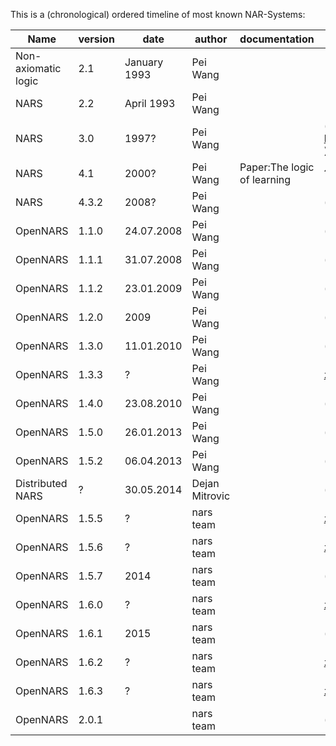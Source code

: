 This is a (chronological) ordered timeline of most known NAR-Systems:

Name | version | date | author |documentation | source
--- | --- | --- | --- | --- | ---
Non-axiomatic logic | 2.1 | January 1993 | Pei Wang | |
NARS | 2.2 | April 1993 | Pei Wang | |
NARS | 3.0 | 1997? | Pei Wang | | ( https://web.archive.org/web/19970626035144/http://www.cogsci.indiana.edu/farg/peiwang/papers.html )
NARS | 4.1 | 2000? | Pei Wang | Paper:The logic of learning | ?
NARS | 4.3.2 | 2008? | Pei Wang | | ( [maillist](https://groups.google.com/forum/#!searchin/open-nars/4.3%7Csort:relevance/open-nars/FabXbmvWzbs/lYJNdUfx9OYJ) )  [jar](https://storage.googleapis.com/google-code-archive-downloads/v2/code.google.com/open-nars/NARS.jar)
OpenNARS | 1.1.0 | 24.07.2008 | Pei Wang | | ([maillist](https://groups.google.com/forum/#!topic/open-nars/UK9m19g2x1M))
OpenNARS | 1.1.1 | 31.07.2008 | Pei Wang | | ([maillist](https://groups.google.com/forum/#!topic/open-nars/OkADCdNNtN4))
OpenNARS | 1.1.2 | 23.01.2009 | Pei Wang | | ([maillist](https://groups.google.com/forum/#!topic/open-nars/FSiE7y9ikzA))
OpenNARS | 1.2.0 | 2009 | Pei Wang | | ([maillist](https://groups.google.com/forum/#!topic/open-nars/MNG8h_aTR78))
OpenNARS | 1.3.0 | 11.01.2010 | Pei Wang | | ([maillist](https://groups.google.com/forum/#!topic/open-nars/-Bbk0RcTOfQ))
OpenNARS | 1.3.3 | ? | Pei Wang | |[zip](https://drive.google.com/open?id=0B8Z4Yige07tBakZmQUpkZjZKeGM)
OpenNARS | 1.4.0 | 23.08.2010 | Pei Wang | | ([maillist](https://groups.google.com/forum/#!topic/open-nars/l_X_j4uRTuM))
OpenNARS | 1.5.0 | 26.01.2013 | Pei Wang | | ([maillist](https://groups.google.com/forum/#!topic/open-nars/BrT3AJjkzG4)) [zip](https://storage.googleapis.com/google-code-archive-downloads/v2/code.google.com/open-nars/NARS%201.5.0.zip)
OpenNARS | 1.5.2 | 06.04.2013 | Pei Wang | | ([maillist](https://groups.google.com/forum/#!topic/open-nars/XELT1bU2cd4)) [zip](https://storage.googleapis.com/google-code-archive-downloads/v2/code.google.com/open-nars/NARS.zip)
Distributed NARS | ? | 30.05.2014 | Dejan Mitrovic | | ([maillist](https://groups.google.com/forum/#!topic/open-nars/LEljijte-W0))
OpenNARS | 1.5.5 | ? | nars team | | [zip](https://drive.google.com/open?id=0B8Z4Yige07tBZzlWelNsczMzY1E)
OpenNARS | 1.5.6 | ? | nars team | | [zip](https://drive.google.com/open?id=0B8Z4Yige07tBdXF0dVZrUEdvWWc)
OpenNARS | 1.5.7 | 2014 | nars team | | ([maillist](https://groups.google.com/forum/#!msg/open-nars/5-5V1KTcuoQ/VYGuBK4CLAYJ)) [zip](https://drive.google.com/open?id=0B8Z4Yige07tBTG1wVGFwLTlqaWs) [sources](https://drive.google.com/open?id=0B8Z4Yige07tBODFPZll6azlUTTQ)
OpenNARS | 1.6.0 | ? | nars team | | [zip](https://drive.google.com/open?id=0B8Z4Yige07tBV2xsMDVkaWdhdDA)
OpenNARS | 1.6.1 | 2015 | nars team | | ([maillist](https://groups.google.com/forum/#!topic/open-nars/cDVA4kpDjXw)) [zip](https://drive.google.com/open?id=0B8Z4Yige07tBNWU3U0E3bUUxOTA) [sources](https://drive.google.com/open?id=0B8Z4Yige07tBOW9KWWxDeVpGd00) [plugins](https://drive.google.com/open?id=0B8Z4Yige07tBX3FSd1U2aE9YRkk)
OpenNARS | 1.6.2 | ? | nars team | | [zip](https://drive.google.com/open?id=0B8Z4Yige07tBNzJWc29nVFNQdXM) [sources](https://drive.google.com/open?id=0B8Z4Yige07tBYVpGTUV6eHBmcGM)
OpenNARS | 1.6.3 | ? | nars team | | [zip](https://drive.google.com/open?id=0B8Z4Yige07tBWUp2R0p2T2RHNDA) [sources](https://drive.google.com/open?id=0B8Z4Yige07tBdWswWS1GMUx5czQ)
OpenNARS | 2.0.1 |  | nars team | | ([maillist](https://groups.google.com/forum/#!topic/open-nars/thUHs1o2gcM)) [zip](https://drive.google.com/file/d/0B8Z4Yige07tBeU9DSC0zeUh5QTg/view?usp=sharing)